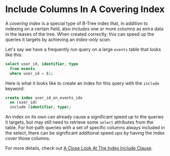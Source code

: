 # Include Columns In A Covering Index

A _covering index_ is a special type of B-Tree index that, in addition to
indexing on a certain field, also _includes_ one or more columns as extra data
in the leaves of the tree. When created correctly, this can speed up the
queries it targets by achieving an _index-only scan_.

Let's say we have a frequently run query on a large `events` table that looks
like this:

```sql
select user_id, identifier, type
  from events
  where user_id = $1;
```

Here is what it looks like to create an index for this query with the `include`
keyword:

```sql
create index user_id_on_events_idx
  on (user_id)
  include (identifier, type);
```

An index on its own can already cause a significant speed up to the queries it
targets, but may still need to retrieve some `select` attributes from the
table. For hot-path queries with a set of specific columns always included in
the select, there can be significant additional speed ups by having the index
_cover_ those columns.

For more details, check out [A Close Look At The Index Include
Clause](https://use-the-index-luke.com/blog/2019-04/include-columns-in-btree-indexes).
